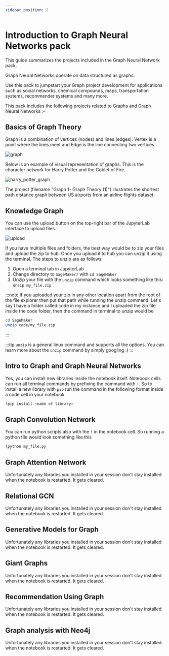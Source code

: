 ```yaml
---
sidebar_position: 2
---
```


# Introduction to Graph Neural Networks pack

This guide summarizes the projects included in the Graph Neural Network pack.

Graph Neural Networks operate on data structured as graphs.

Use this pack to jumpstart your Graph project development for applications such as social networks, chemical compounds, maps, transportation systems, recommender systems and many more.

This pack includes the following projects related to Graphs and Graph Neural Networks :-

## Basics of Graph Theory

Graph is a combination of vertices (nodes) and lines (edges). Vertex is a point where the lines meet and Edge is the line connecting two vertices.

![graph](/img/graph.png)

Below is an example of visual representation of graphs. This is the character network for Harry Potter and the Goblet of Fire.

![harry_potter_graph](/img/harry_potter_graph.png)

The project (filename "Graph 1- Graph Theory (1)") illustrates the shortest path distance graph between US airports from an airline flights dataset.

## Knowledge Graph

You can use the upload button on the top-right bar of the JupyterLab interface to upload files.

![upload](/img/upload.jpg)

If you have multiple files and folders, the best way would be to zip your files and upload the zip to hub. Once you upload it to hub you can unzip it using the terminal. The steps to unzip are as follows:

1. Open a terminal tab in JupyterLab
2. Change directory to `SageMaker/` with `cd SageMaker`
3. Unzip your file with the `unzip` command which looks something like this: `unzip my_file.zip`

:::note
If you uploaded your zip in any other location apart from the root of the file explorer then put that path while running the unzip command. Let's say I have a folder called code in my instance and I uploaded the zip file inside the code folder, then the command in terminal to unzip would be

```bash
cd SageMaker
unzip code/my_file.zip
```

:::

:::tip
`unzip` is a general linux command and supports all the options. You can learn more about the `unzip` command by simply googling :)
:::

## Intro to Graph and Graph Neural Networks

Yes, you can install new libraries inside the notebook itself. Notebook cells can run all terminal commands by prefixing the command with `!`. So to install a new library with `pip` run the command in the following format inside a code cell in your notebook

```bash
!pip install <name of library>
```

## Graph Convolution Network

You can run python scripts also with the `!` in the notebook cell. So running a python file would look something like this

```bash
!python my_file.py
```

## Graph Attention Network

Unfortunately any libraries you installed in your session don't stay installed when the notebook is restarted. It gets cleared.

## Relational GCN

Unfortunately any libraries you installed in your session don't stay installed when the notebook is restarted. It gets cleared.

## Generative Models for Graph

Unfortunately any libraries you installed in your session don't stay installed when the notebook is restarted. It gets cleared.

## Giant Graphs

Unfortunately any libraries you installed in your session don't stay installed when the notebook is restarted. It gets cleared.

## Recommendation Using Graph

Unfortunately any libraries you installed in your session don't stay installed when the notebook is restarted. It gets cleared.

## Graph analysis with Neo4j

Unfortunately any libraries you installed in your session don't stay installed when the notebook is restarted. It gets cleared.
